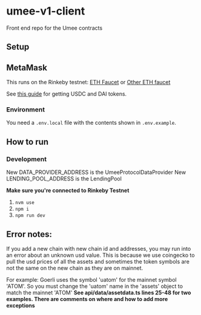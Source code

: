 # umee-v1-client

Front end repo for the Umee contracts

## Setup

## MetaMask

This runs on the Rinkeby testnet: [ETH Faucet](http://rinkeby-faucet.com/) or [Other ETH faucet](https://app.mycrypto.com/faucet)

See [this guide](https://teller.gitbook.io/teller-1/testing-guide/getting-testnet-tokens-rinkeby) for getting USDC and DAI tokens.

### Environment

You need a `.env.local` file with the contents shown in `.env.example`.

## How to run

### Development
New DATA_PROVIDER_ADDRESS is the UmeeProtocolDataProvider
New LENDING_POOL_ADDRESS is the LendingPool

**Make sure you're connected to Rinkeby Testnet**

1. `nvm use`
2. `npm i`
3. `npm run dev`

## Error notes:
If you add a new chain with new chain id and addresses, you may run into an error about an unknown usd value. This is because we use coingecko to pull the usd prices of all the assets and sometimes the token symbols are not the same on the new chain as they are on mainnet. 

For example: Goerli uses the symbol 'uatom' for the mainnet symbol 'ATOM'. So you must change the 'uatom' name in the 'assets' object to match the mainnet 'ATOM' 
**See api/data/assetdata.ts lines 25-48 for two examples. There are comments on where and how to add more exceptions**

